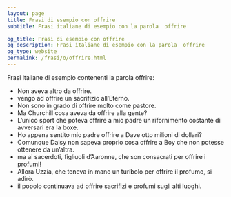 ```yaml
---
layout: page
title: Frasi di esempio con offrire 
subtitle: Frasi italiane di esempio con la parola  offrire

og_title: Frasi di esempio con offrire 
og_description: Frasi italiane di esempio con la parola  offrire
og_type: website
permalink: /frasi/o/offrire.html
---
```


Frasi italiane di esempio contenenti la parola offrire:


- Non aveva altro da offrire.
- vengo ad offrire un sacrifizio all’Eterno.
- Non sono in grado di offrire molto come pastore.
- Ma Churchill cosa aveva da offrire alla gente?
- L’unico sport che poteva offrire a mio padre un rifornimento costante di avversari era la boxe.
- Ho appena sentito mio padre offrire a Dave otto milioni di dollari?
- Comunque Daisy non sapeva proprio cosa offrire a Boy che non potesse ottenere da un’altra.
- ma ai sacerdoti, figliuoli d’Aaronne, che son consacrati per offrire i profumi!
- Allora Uzzia, che teneva in mano un turibolo per offrire il profumo, si adirò.
- il popolo continuava ad offrire sacrifizi e profumi sugli alti luoghi.
